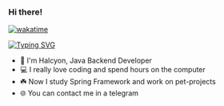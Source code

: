 ### Hi there!

[![wakatime](https://wakatime.com/badge/user/90f2aa9d-9eab-4b9e-a54d-b151edf7f271.svg)](https://wakatime.com/@90f2aa9d-9eab-4b9e-a54d-b151edf7f271)

[![Typing SVG](https://readme-typing-svg.herokuapp.com/?color=44944A&lines=Telegram:+@halcyyy)](https://t.me/halcyyy)

- 👋 I'm Halcyon, Java Backend Developer
- 💻 I really love coding and spend hours on the computer
- ☘️ Now I study Spring Framework and work on pet-projects
- 🌐 You can contact me in a telegram
